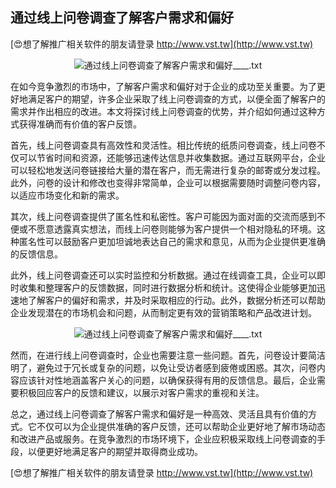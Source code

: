 ## **通过线上问卷调查了解客户需求和偏好**

[😍想了解推广相关软件的朋友请登录 http://www.vst.tw](http://www.vst.tw)

 <center><img src="https://vst.tw/MP4/tuiguang/png/3.png" alt="通过线上问卷调查了解客户需求和偏好____.txt"></center>

在如今竞争激烈的市场中，了解客户需求和偏好对于企业的成功至关重要。为了更好地满足客户的期望，许多企业采取了线上问卷调查的方式，以便全面了解客户的需求并作出相应的改进。本文将探讨线上问卷调查的优势，并介绍如何通过这种方式获得准确而有价值的客户反馈。

首先，线上问卷调查具有高效性和灵活性。相比传统的纸质问卷调查，线上问卷不仅可以节省时间和资源，还能够迅速传达信息并收集数据。通过互联网平台，企业可以轻松地发送问卷链接给大量的潜在客户，而无需进行复杂的邮寄或分发过程。此外，问卷的设计和修改也变得非常简单，企业可以根据需要随时调整问卷内容，以适应市场变化和新的需求。

其次，线上问卷调查提供了匿名性和私密性。客户可能因为面对面的交流而感到不便或不愿意透露真实想法，而线上问卷则能够为客户提供一个相对隐私的环境。这种匿名性可以鼓励客户更加坦诚地表达自己的需求和意见，从而为企业提供更准确的反馈信息。

此外，线上问卷调查还可以实时监控和分析数据。通过在线调查工具，企业可以即时收集和整理客户的反馈数据，同时进行数据分析和统计。这使得企业能够更加迅速地了解客户的偏好和需求，并及时采取相应的行动。此外，数据分析还可以帮助企业发现潜在的市场机会和问题，从而制定更有效的营销策略和产品改进计划。

 <center><img src="https://vst.tw/MP4/tuiguang/png/5.png" alt="通过线上问卷调查了解客户需求和偏好____.txt"></center>

然而，在进行线上问卷调查时，企业也需要注意一些问题。首先，问卷设计要简洁明了，避免过于冗长或复杂的问题，以免让受访者感到疲倦或困惑。其次，问卷内容应该针对性地涵盖客户关心的问题，以确保获得有用的反馈信息。最后，企业需要积极回应客户的反馈和建议，以展示对客户需求的重视和关注。

总之，通过线上问卷调查了解客户需求和偏好是一种高效、灵活且具有价值的方式。它不仅可以为企业提供准确的客户反馈，还可以帮助企业更好地了解市场动态和改进产品或服务。在竞争激烈的市场环境下，企业应积极采取线上问卷调查的手段，以便更好地满足客户的期望并取得商业成功。

[😍想了解推广相关软件的朋友请登录 http://www.vst.tw](http://www.vst.tw)



